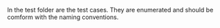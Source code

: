 In the test folder are the test cases.
They are enumerated and should be comform with the naming conventions.
